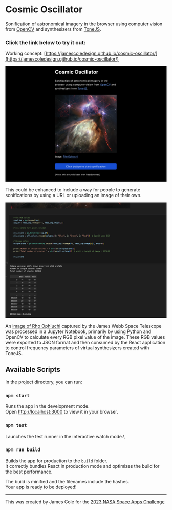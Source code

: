 # Cosmic Oscillator

Sonification of astronomical imagery in the browser using computer vision from <a href='https://opencv.org/'> OpenCV</a> and synthesizers from <a href='https://tonejs.github.io/'>ToneJS</a>.</p>

### Click the link below to try it out:  
Working concept: [https://jamescoledesign.github.io/cosmic-oscillator/](https://jamescoledesign.github.io/cosmic-oscillator/)


![Cosmic Oscillator User Interface](./src/images/co-screenshot.png)

This could be enhanced to include a way for people to generate sonifications by using a URL or uploading an image of their own. 

![Analyzing image data](./src/images/pixels.png)

An [image of Rho Ophiuchi](https://webbtelescope.org/contents/media/images/2023/128/01H449193V5Q4Q6GFBKXAZ3S03) captured by the James Webb Space Telescope was processed in a Jupyter Notebook, primarily by using Python and OpenCV to calculate every RGB pixel value of the image. These RGB values were exported to JSON format and then consumed by the React application to control frequency parameters of virtual synthesizers created with ToneJS.

## Available Scripts

In the project directory, you can run:

### `npm start`

Runs the app in the development mode.\
Open [http://localhost:3000](http://localhost:3000) to view it in your browser.

### `npm test`

Launches the test runner in the interactive watch mode.\


### `npm run build`

Builds the app for production to the `build` folder.\
It correctly bundles React in production mode and optimizes the build for the best performance.

The build is minified and the filenames include the hashes.\
Your app is ready to be deployed!

---

This was created by James Cole for the [2023 NASA Space Apps Challenge](https://www.spaceappschallenge.org/2023/find-a-team/oscillate/?tab=project)